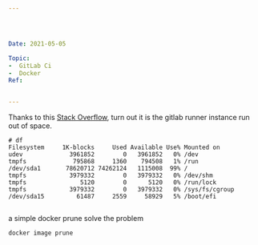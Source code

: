```yaml
---




Date: 2021-05-05

Topic:
-  GitLab Ci
-  Docker
Ref:


---
```





Thanks to this [Stack Overflow](https://stackoverflow.com/questions/62473932/atleast-one-invalid-signature-was-encountered), turn out it is the gitlab runner instance run out of space.

```
# df
Filesystem     1K-blocks     Used Available Use% Mounted on
udev             3961852        0   3961852   0% /dev
tmpfs             795868     1360    794508   1% /run
/dev/sda1       78620712 74262124   1115008  99% /
tmpfs            3979332        0   3979332   0% /dev/shm
tmpfs               5120        0      5120   0% /run/lock
tmpfs            3979332        0   3979332   0% /sys/fs/cgroup
/dev/sda15         61487     2559     58929   5% /boot/efi


```

a simple docker prune solve the problem

```
docker image prune

```




